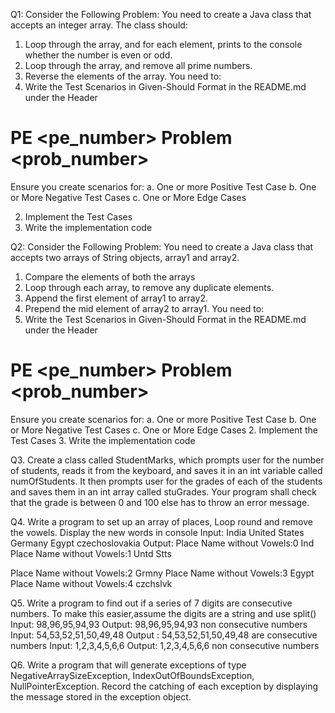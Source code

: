 

Q1: Consider the Following Problem:
You need to create a Java class that accepts an integer array. The class should:
1.    Loop through the array, and for each element, prints to the console whether the number is even or odd.
2.    Loop through the array, and remove all prime numbers.
3.    Reverse the elements of the array.
You need to:
1.    Write the Test Scenarios in Given-Should Format in the README.md under the Header
# PE <pe_number> Problem <prob_number>
Ensure you create scenarios for:
a.    One or more Positive Test Case
b.    One or More Negative Test Cases
c.    One or More Edge Cases

2.    Implement the Test Cases
3.    Write the implementation code


Q2: Consider the Following Problem:
You need to create a Java class that accepts two arrays of String objects, array1 and array2.
1.    Compare the elements of both the arrays
2.    Loop through each array, to remove any duplicate elements.
3.    Append the first element of array1 to array2.
4.    Prepend the mid element of array2 to array1.
You need to:
1.    Write the Test Scenarios in Given-Should Format in the README.md under the Header
# PE <pe_number> Problem <prob_number>
Ensure you create scenarios for:
a.    One or more Positive Test Case
b.    One or More Negative Test Cases
c.    One or More Edge Cases
2.    Implement the Test Cases
3.    Write the implementation code


Q3. Create a class called StudentMarks, which prompts user for the number of students, reads it from the keyboard, and saves it in an int variable called numOfStudents. It then prompts user for the grades of each of the students and saves them in an int array called stuGrades. Your program shall check that the grade is between 0 and 100 else has to throw an error message.


Q4. Write a program to set up an array of places, Loop round and remove the vowels. Display the new
words in console
Input:
India
United States
Germany
Egypt
czechoslovakia
Output:
Place Name without Vowels:0 Ind
Place Name without Vowels:1 Untd Stts

Place Name without Vowels:2 Grmny
Place Name without Vowels:3 Egypt
Place Name without Vowels:4 czchslvk


Q5. Write a program to find out if a series of 7 digits are consecutive numbers. To make this easier,assume the digits are a string and use split()
Input: 98,96,95,94,93
Output: 98,96,95,94,93 non consecutive numbers
Input: 54,53,52,51,50,49,48
Output : 54,53,52,51,50,49,48 are consecutive numbers
Input: 1,2,3,4,5,6,6
Output: 1,2,3,4,5,6,6 non consecutive numbers

Q6. Write a program that will generate exceptions of type NegativeArraySizeException,
IndexOutOfBoundsException, NullPointerException. Record the catching of each exception by
displaying the message stored in the exception object.

